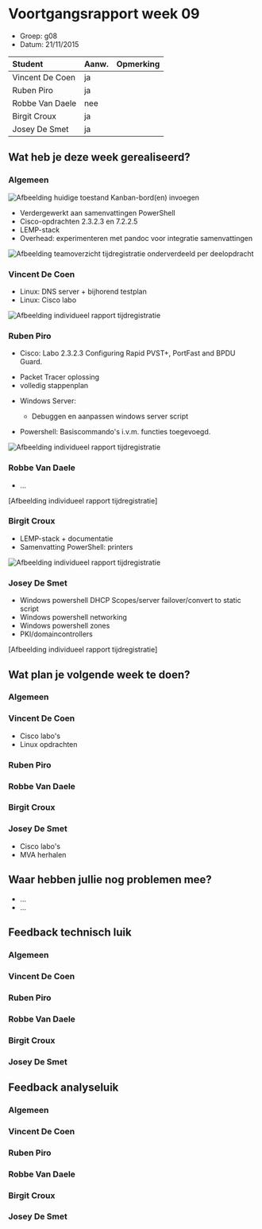 # Voortgangsrapport week 09

* Groep: g08
* Datum: 21/11/2015

| Student  | Aanw. | Opmerking |
| :---     | :---  | :---      |
| Vincent De Coen |  ja     |           |
| Ruben Piro |   ja    |           |
| Robbe Van Daele |   nee    |           |
| Birgit Croux |    ja   |           |
| Josey De Smet |   ja   |            |

## Wat heb je deze week gerealiseerd?

### Algemeen

![Afbeelding huidige toestand Kanban-bord(en) invoegen](/weekrapport/media/w09/kanbanteam.png "huboard team")

* Verdergewerkt aan samenvattingen PowerShell
* Cisco-opdrachten 2.3.2.3 en 7.2.2.5
* LEMP-stack
* Overhead: experimenteren met pandoc voor integratie samenvattingen

![Afbeelding teamoverzicht tijdregistratie onderverdeeld per deelopdracht](/weekrapport/media/w09/togglteam.png "toggl team")

### Vincent De Coen

* Linux: DNS server + bijhorend testplan
* Linux: Cisco labo

![Afbeelding individueel rapport tijdregistratie](/weekrapport/media/w09/week09Vincent.PNG "Tijdsregistratie Vincent")

### Ruben Piro

* Cisco: Labo 2.3.2.3 Configuring Rapid PVST+, PortFast and BPDU Guard.  
 - Packet Tracer oplossing
 - volledig stappenplan 

* Windows Server:  
  - Debuggen en aanpassen windows server script

* Powershell: Basiscommando's i.v.m. functies toegevoegd.

![Afbeelding individueel rapport tijdregistratie](/weekrapport/media/w09/week09Ruben.PNG "Tijdsregistratie Ruben")

### Robbe Van Daele

* ...

[Afbeelding individueel rapport tijdregistratie]

### Birgit Croux

* LEMP-stack + documentatie
* Samenvatting PowerShell: printers

![Afbeelding individueel rapport tijdregistratie](/weekrapport/media/w09/togglbirgit.png "tijdregistratie individueel birgit")

### Josey De Smet

* Windows powershell DHCP Scopes/server failover/convert to static script
* Windows powershell networking
* Windows powershell zones
* PKI/domaincontrollers

[Afbeelding individueel rapport tijdregistratie]


## Wat plan je volgende week te doen?

### Algemeen
### Vincent De Coen
* Cisco labo's
* Linux opdrachten
### Ruben Piro
### Robbe Van Daele
### Birgit Croux
### Josey De Smet
* Cisco labo's
* MVA herhalen

## Waar hebben jullie nog problemen mee?

* ...
* ...

## Feedback technisch luik

### Algemeen

### Vincent De Coen
### Ruben Piro
### Robbe Van Daele
### Birgit Croux
### Josey De Smet

## Feedback analyseluik

### Algemeen

### Vincent De Coen
### Ruben Piro
### Robbe Van Daele
### Birgit Croux
### Josey De Smet
